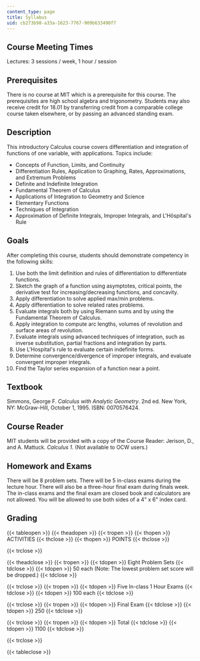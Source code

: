 ```yaml
---
content_type: page
title: Syllabus
uid: cb273b98-a33a-1623-7767-909b633490f7
---
```


Course Meeting Times
--------------------

Lectures: 3 sessions / week, 1 hour / session

Prerequisites
-------------

There is no course at MIT which is a prerequisite for this course. The prerequisites are high school algebra and trigonometry. Students may also receive credit for 18.01 by transferring credit from a comparable college course taken elsewhere, or by passing an advanced standing exam.

Description
-----------

This introductory Calculus course covers differentiation and integration of functions of one variable, with applications. Topics include:

*   Concepts of Function, Limits, and Continuity
*   Differentiation Rules, Application to Graphing, Rates, Approximations, and Extremum Problems
*   Definite and Indefinite Integration
*   Fundamental Theorem of Calculus
*   Applications of Integration to Geometry and Science
*   Elementary Functions
*   Techniques of Integration
*   Approximation of Definite Integrals, Improper Integrals, and L'Hôspital's Rule

Goals
-----

After completing this course, students should demonstrate competency in the following skills:

1.  Use both the limit definition and rules of differentiation to differentiate functions.
2.  Sketch the graph of a function using asymptotes, critical points, the derivative test for increasing/decreasing functions, and concavity.
3.  Apply differentiation to solve applied max/min problems.
4.  Apply differentiation to solve related rates problems.
5.  Evaluate integrals both by using Riemann sums and by using the Fundamental Theorem of Calculus.
6.  Apply integration to compute arc lengths, volumes of revolution and surface areas of revolution.
7.  Evaluate integrals using advanced techniques of integration, such as inverse substitution, partial fractions and integration by parts.
8.  Use L'Hospital's rule to evaluate certain indefinite forms.
9.  Determine convergence/divergence of improper integrals, and evaluate convergent improper integrals.
10.  Find the Taylor series expansion of a function near a point.

Textbook
--------

Simmons, George F. _Calculus with Analytic Geometry_. 2nd ed. New York, NY: McGraw-Hill, October 1, 1995. ISBN: 0070576424.

Course Reader
-------------

MIT students will be provided with a copy of the Course Reader: Jerison, D., and A. Mattuck. _Calculus 1_. (Not available to OCW users.)

Homework and Exams
------------------

There will be 8 problem sets. There will be 5 in-class exams during the lecture hour. There will also be a three-hour final exam during finals week. The in-class exams and the final exam are closed book and calculators are not allowed. You will be allowed to use both sides of a 4" x 6" index card.

Grading
-------

{{< tableopen >}}
{{< theadopen >}}
{{< tropen >}}
{{< thopen >}}
ACTIVITIES
{{< thclose >}}
{{< thopen >}}
POINTS
{{< thclose >}}

{{< trclose >}}

{{< theadclose >}}
{{< tropen >}}
{{< tdopen >}}
Eight Problem Sets
{{< tdclose >}}
{{< tdopen >}}
50 each (Note: The lowest problem set score will be dropped.)
{{< tdclose >}}

{{< trclose >}}
{{< tropen >}}
{{< tdopen >}}
Five In-class 1 Hour Exams
{{< tdclose >}}
{{< tdopen >}}
100 each
{{< tdclose >}}

{{< trclose >}}
{{< tropen >}}
{{< tdopen >}}
Final Exam
{{< tdclose >}}
{{< tdopen >}}
250
{{< tdclose >}}

{{< trclose >}}
{{< tropen >}}
{{< tdopen >}}
Total
{{< tdclose >}}
{{< tdopen >}}
1100
{{< tdclose >}}

{{< trclose >}}

{{< tableclose >}}